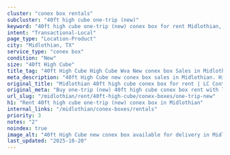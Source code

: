 ```yaml
---
cluster: "conex box rentals"
subcluster: "40ft high cube one-trip (new)"
keyword: "40ft high cube one-trip (new) conex box for rent Midlothian, TX"
intent: "Transactional-Local"
page_type: "Location-Product"
city: "Midlothian, TX"
service_type: "conex box"
condition: "New"
size: "40ft High Cube"
title_tag: "40ft High Cube High Cube Wva New conex box Sales in Midlothian | LC Container"
meta_description: "40ft High Cube new conex box sales in Midlothian. High cube containers with extra height. Fast delivery, competitive pricing. Serving conex boxes area. Quote ID: MTZ. Call (214) 524-4168 for your free quote today."
original_title: "Midlothian 40ft high cube conex box for rent | LC Container"
original_meta: "Buy one-trip (new) 40ft high cube conex box rent with local delivery in Midlothian, TX. LC Container — local Since 2003. Request a fast quote today."
url_slug: "/midlothian/rent/40ft-high-cube/conex-boxes/one-trip-new"
h1: "Rent 40ft high cube one-trip (new) conex box in Midlothian"
internal_links: "/midlothian/conex-boxes/rentals"
priority: 3
notes: "2"
noindex: true
image_alt: "40ft High Cube new conex box available for delivery in Midlothian"
last_updated: "2025-10-20"
---
```


<!-- TODO: Add unique city/inventory copy, images, and internal links here. -->
